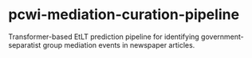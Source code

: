# pcwi-mediation-curation-pipeline
Transformer-based EtLT prediction pipeline for identifying government-separatist group mediation events in newspaper articles.
